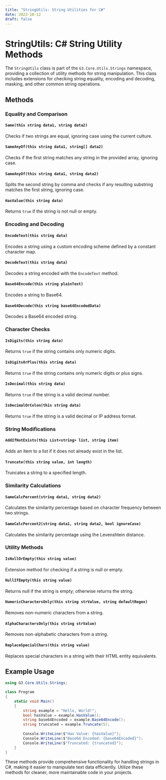 ```yaml
---
title: "StringUtils: String Utilities for C#"
date: 2023-10-12
draft: false
---
```


# StringUtils: C# String Utility Methods

The `StringUtils` class is part of the `G3.Core.Utils.Strings` namespace, providing a collection of utility methods for string manipulation. This class includes extensions for checking string equality, encoding and decoding, masking, and other common string operations.

## Methods

### Equality and Comparison

#### `Same(this string data1, string data2)`

Checks if two strings are equal, ignoring case using the current culture.

#### `SameAnyOf(this string data1, string[] data2)`

Checks if the first string matches any string in the provided array, ignoring case.

#### `SameAnyOf(this string data1, string data2)`

Splits the second string by comma and checks if any resulting substring matches the first string, ignoring case.

#### `HasValue(this string data)`

Returns `true` if the string is not null or empty.

### Encoding and Decoding

#### `EncodeText(this string data)`

Encodes a string using a custom encoding scheme defined by a constant character map.

#### `DecodeText(this string data)`

Decodes a string encoded with the `EncodeText` method.

#### `Base64Encode(this string plainText)`

Encodes a string to Base64.

#### `Base64Decode(this string base64EncodedData)`

Decodes a Base64 encoded string.

### Character Checks

#### `IsDigits(this string data)`

Returns `true` if the string contains only numeric digits.

#### `IsDigitsOrPlus(this string data)`

Returns `true` if the string contains only numeric digits or plus signs.

#### `IsDecimal(this string data)`

Returns `true` if the string is a valid decimal number.

#### `IsDecimalOrColon(this string data)`

Returns `true` if the string is a valid decimal or IP address format.

### String Modifications

#### `AddIfNotExists(this List<string> list, string item)`

Adds an item to a list if it does not already exist in the list.

#### `Truncate(this string value, int length)`

Truncates a string to a specified length.

### Similarity Calculations

#### `SameCalcPercent(string data1, string data2)`

Calculates the similarity percentage based on character frequency between two strings.

#### `SameCalcPercent2(string data1, string data2, bool ignoreCase)`

Calculates the similarity percentage using the Levenshtein distance.

### Utility Methods

#### `IsNullOrEmpty(this string value)`

Extension method for checking if a string is null or empty.

#### `NullIfEmpty(this string value)`

Returns null if the string is empty; otherwise returns the string.

#### `NumericCharactersOnly(this string strValue, string defaultRegex)`

Removes non-numeric characters from a string.

#### `AlphaCharactersOnly(this string strValue)`

Removes non-alphabetic characters from a string.

#### `ReplaceSpecialChars(this string value)`

Replaces special characters in a string with their HTML entity equivalents.

## Example Usage

```csharp
using G3.Core.Utils.Strings;

class Program
{
    static void Main()
    {
        string example = "Hello, World!";
        bool hasValue = example.HasValue();
        string base64Encoded = example.Base64Encode();
        string truncated = example.Truncate(5);
        
        Console.WriteLine($"Has Value: {hasValue}");
        Console.WriteLine($"Base64 Encoded: {base64Encoded}");
        Console.WriteLine($"Truncated: {truncated}");
    }
}
```

These methods provide comprehensive functionality for handling strings in C#, making it easier to manipulate text data efficiently. Utilize these methods for cleaner, more maintainable code in your projects.
```

